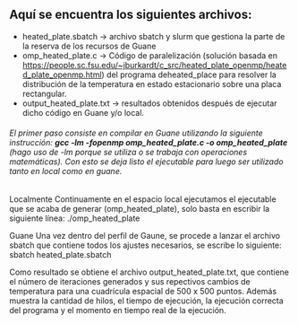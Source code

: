 ## Aquí se encuentra los siguientes archivos:

- heated_plate.sbatch -> archivo sbatch y slurm que gestiona la parte de la reserva de los recursos de Guane <br/>
- omp_heated_plate.c -> Código de paralelización (solución basada en https://people.sc.fsu.edu/~jburkardt/c_src/heated_plate_openmp/heated_plate_openmp.html) del programa deheated_place para resolver la distribución de la temperatura en estado estacionario sobre una placa rectangular. <br/>
- output_heated_plate.txt -> resultados obtenidos después de ejecutar dicho código en Guane y/o local.<br/>

###### El primer paso consiste en compilar en Guane utilizando la siguiente instrucción: **gcc -lm -fopenmp omp_heated_plate.c -o omp_heated_plate** (hago uso de -lm porque se utiliza o se trabaja con operaciones matemáticas). Con esto se deja listo el ejecutable para luego ser utilizado tanto en local como en guane.
Localmente
Continuamente en el espacio local ejecutamos el ejecutable que se acaba de generar (omp_heated_plate), solo basta en escribir la siguiente línea: ./omp_heated_plate

Guane 
Una vez dentro del perfil de Gaune, se procede a lanzar el archivo sbatch que contiene todos los ajustes necesarios, se escribe lo siguiente: sbatch heated_plate.sbatch

Como resultado se obtiene el archivo output_heated_plate.txt, que contiene el número de iteraciones generados y sus repectivos cambios de temperatura para una cuadrícula espacial de 500 x 500 puntos. Además muestra la cantidad de hilos, el tiempo de ejecución, la ejecución correcta del programa y el momento en tiempo real de la ejecución.
